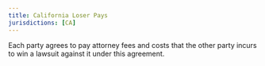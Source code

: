 ```yaml
---
title: California Loser Pays
jurisdictions: [CA]
---
```


Each party agrees to pay attorney fees and costs that the other party incurs to win a lawsuit against it under this agreement.
